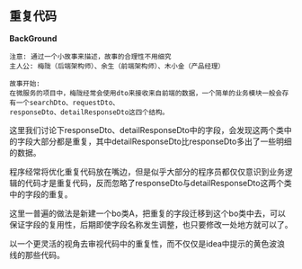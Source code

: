 ## 重复代码

**BackGround**

```
注意: 通过一个小故事来描述，故事的合理性不用细究
主人公: 梅陇（后端架构师）、余生（前端架构师）、木小金（产品经理）

故事开始: 
在微服务的项目中，梅陇经常会使用dto来接收来自前端的数据，一个简单的业务模块一般会存有一个searchDto、requestDto、
responseDto、detailResponseDto这四个结构。
```

这里我们讨论下responseDto、detailResponseDto中的字段，会发现这两个类中的字段大部分都是重复，其中detailResponseDto比responseDto多出了一些明细的数据。

程序经常将优化重复代码放在嘴边，但是似乎大部分的程序员都仅仅意识到业务逻辑的代码才是重复代码，反而忽略了responseDto与detailResponseDto这两个类中的字段的重复。

这里一普遍的做法是新建一个bo类A，把重复的字段迁移到这个bo类中去，可以保证字段的复用性，后期即使字段名称发生调整，也只要修改一处地方就可以了。

以一个更灵活的视角去审视代码中的重复性，而不仅仅是idea中提示的黄色波浪线的那些代码。
